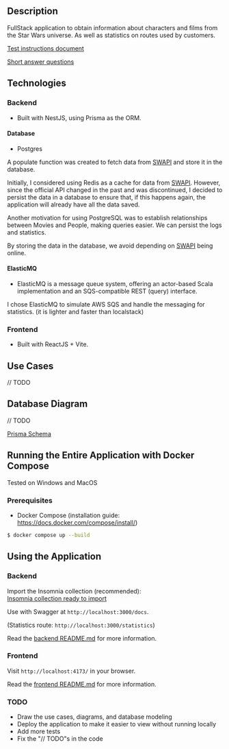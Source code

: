## Description

FullStack application to obtain information about characters and films from the Star Wars universe. As well as statistics on routes used by customers.

[Test instructions document](./LawnStarter_take-home_exercise_v2.pdf)

[Short answer questions](./QUESTIONS.md)

## Technologies

### Backend

- Built with NestJS, using Prisma as the ORM.

#### Database

- Postgres

A populate function was created to fetch data from [SWAPI](https://swapi.tech/) and store it in the database.

Initially, I considered using Redis as a cache for data from [SWAPI](https://swapi.tech/). However, since the official API changed in the past and was discontinued, I decided to persist the data in a database to ensure that, if this happens again, the application will already have all the data saved.

Another motivation for using PostgreSQL was to establish relationships between Movies and People, making queries easier. We can persist the logs and statistics.

By storing the data in the database, we avoid depending on [SWAPI](https://swapi.tech/) being online.

#### ElasticMQ

- ElasticMQ is a message queue system, offering an actor-based Scala implementation and an SQS-compatible REST (query) interface.

I chose ElasticMQ to simulate AWS SQS and handle the messaging for statistics. (it is lighter and faster than localstack)

### Frontend

- Built with ReactJS + Vite.

## Use Cases

// TODO

## Database Diagram

// TODO

[Prisma Schema](./backend/prisma/schema.prisma)

## Running the Entire Application with Docker Compose

Tested on Windows and MacOS

### Prerequisites

- Docker Compose (installation guide: https://docs.docker.com/compose/install/)

```bash
$ docker compose up --build
```

## Using the Application

### Backend

Import the Insomnia collection (recommended):  
[Insomnia collection ready to import](./backend/insomnia_lawnstarter_star_wars_api.yaml)

Use with Swagger at `http://localhost:3000/docs`.

(Statistics route: `http://localhost:3000/statistics`)

Read the [backend README.md](./backend/README.md) for more information.

### Frontend

Visit `http://localhost:4173/` in your browser.

Read the [frontend README.md](./frontend/README.md) for more information.

### TODO

- Draw the use cases, diagrams, and database modeling
- Deploy the application to make it easier to view without running locally
- Add more tests
- Fix the "// TODO"s in the code
